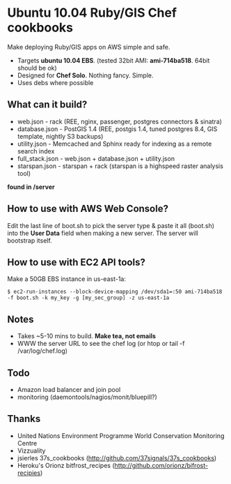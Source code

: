 Ubuntu 10.04 Ruby/GIS Chef cookbooks
==============================================

Make deploying Ruby/GIS apps on AWS simple and safe. 

* Targets **ubuntu 10.04 EBS**. (tested 32bit AMI: **ami-714ba518**. 64bit should be ok)
* Designed for **Chef Solo**. Nothing fancy. Simple.
* Uses debs where possible

What can it build?
------------------
* web.json - rack (REE, nginx, passenger, postgres connectors & sinatra)
* database.json - PostGIS 1.4 (REE, postgis 1.4, tuned postgres 8.4, GIS template, nightly S3 backups)
* utility.json - Memcached and Sphinx ready for indexing as a remote search index
* full_stack.json - web.json + database.json + utility.json
* starspan.json - starspan + rack (starspan is a highspeed raster analysis tool)

**found in /server**

How to use with AWS Web Console?
--------------------------------
Edit the last line of boot.sh to pick the server type & paste it all (boot.sh) into the **User Data**  field when making a new server. The server will bootstrap itself.

How to use with EC2 API tools?
--------------------------------
Make a 50GB EBS instance in us-east-1a:

    $ ec2-run-instances --block-device-mapping /dev/sda1=:50 ami-714ba518 -f boot.sh -k my_key -g [my_sec_group] -z us-east-1a

Notes
------
* Takes ~5-10 mins to build. **Make tea, not emails**
* WWW the server URL to see the chef log (or htop or tail -f /var/log/chef.log)

Todo
-----
* Amazon load balancer and join pool
* monitoring (daemontools/nagios/monit/bluepill?)

Thanks
-------
* United Nations Environment Programme World Conservation Monitoring Centre
* Vizzuality
* jsierles 37s_cookbooks (http://github.com/37signals/37s_cookbooks)
* Heroku's Orionz bitfrost_recipes (http://github.com/orionz/bifrost-recipies)
